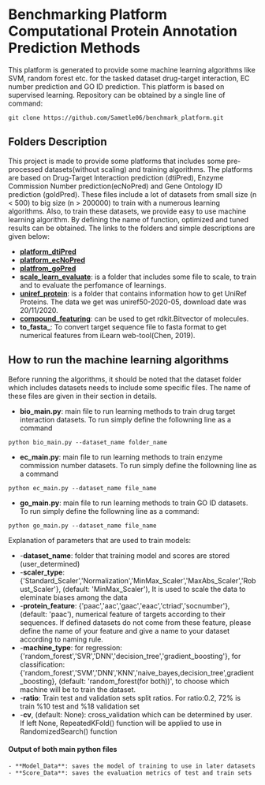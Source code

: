 # Benchmarking Platform Computational Protein Annotation Prediction Methods

This platform is generated to provide some machine learning algorithms like SVM, random forest etc. for the tasked dataset drug-target interaction, EC number prediction and GO ID prediction. This platform is based on supervised learning. 
Repository can be obtained by a single line of command:
```
git clone https://github.com/Sametle06/benchmark_platform.git
```

## Folders Description

This project is made to provide some platforms that includes some pre-processed datasets(without scaling) and training algorithms. The platforms are based on Drug-Target Interaction prediction (dtiPred), Enzyme Commission Number prediction(ecNoPred) and Gene Ontology ID prediction (goIdPred). These files include a lot of datasets from small size (n < 500) to big size (n > 200000) to train with a numerous learning algorithms. Also, to train these datasets, we provide easy to use machine learning algorithm. By defining the name of function, optimized and tuned results can be obtained. The links to the folders and simple descriptions are given below:

- **[platform_dtiPred](platform_dtiPred.md)**
- **[platform_ecNoPred](platform_ecNoPred.md)**
- **[platfrom_goPred](platform_goPred.md)**
- **[scale_learn_evaluate](scale_learn_evaluate.md)**: is a folder that includes some file to scale, to train and to evaluate the perfomance of learnings.
- **[uniref_protein](uniref_protein.md)**: is a folder that contains information how to get UniRef Proteins. The data we get was uniref50-2020-05, download date was 20/11/2020.
- **[compound_featuring](compound_featuring.md)**: can be used to get rdkit.Bitvector of molecules.
- **to_fasta_**: To convert target sequence file to fasta format to get numerical features from iLearn web-tool(Chen, 2019).

## How to run the machine learning algorithms 

Before running the algorithms, it should be noted that the dataset folder which includes datasets needs to include some specific files. The name of these files are given in their section in details.

- **bio_main.py**: main file to run learning methods to train drug target interaction datasets. To run simply define the followning line as a command 
```
python bio_main.py --dataset_name folder_name
```

- **ec_main.py**: main file to run learning methods to train enzyme commission number datasets. To run simply define the followning line as a command
```
python ec_main.py --dataset_name file_name
```
- **go_main.py**: main file to run learning methods to train GO ID datasets. To run simply define the followning line as a command:
```
python go_main.py --dataset_name file_name
```

Explanation of parameters that are used to train models:
*    -**dataset_name**: folder that training model and scores are stored (user_determined)
*    -**scaler_type**:{'Standard_Scaler','Normalization','MinMax_Scaler','MaxAbs_Scaler','Robust_Scaler'}, (default: 'MinMax_Scaler'), It is used to scale the data to eleminate biases among the data
*    -**protein_feature**: {'paac','aac','gaac','eaac','ctriad','socnumber'}, (default: 'paac'), numerical feature of targets according to their sequences. If defined datasets do not come from these feature, please define the name of your feature and give a name to your dataset according to naming rule.  
*    -**machine_type**: 
        for regression: {'random_forest','SVR','DNN','decision_tree','gradient_boosting'},
   	    for classification:{'random_forest','SVM','DNN','KNN','naive_bayes,decision_tree',gradient_boosting}, 
   	    (default: 'random_forest(for both))', to choose which machine will be to train the dataset.
*    -**ratio**: Train test and validation sets split ratios. For ratio:0.2, 
                72% is train %10 test and %18 validation set 
*    -**cv**, (default: None): cross_validation which can be determined by user. If left None, RepeatedKFold() function will be applied to use in RandomizedSearch() function


#### Output of both main python files
    - **Model_Data**: saves the model of training to use in later datasets
    - **Score_Data**: saves the evaluation metrics of test and train sets























